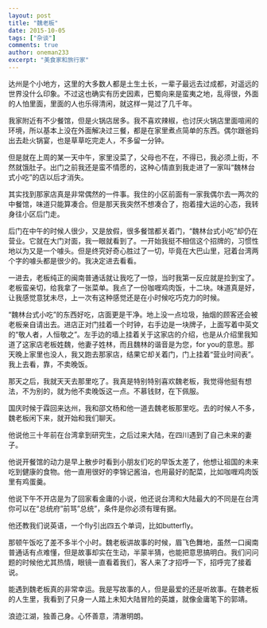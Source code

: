 ```yaml
---
layout: post
title: "魏老板"
date: 2015-10-05
tags: ["杂谈"]
comments: true
author: oneman233
excerpt: "美食家和旅行家"
---
```


达州是个小地方，这里的大多数人都是土生土长，一辈子最远去过成都，对遥远的世界没什么印象。不过这也确实有历史因素，巴蜀向来是蛮夷之地，乱得很，外面的人怕里面，里面的人也乐得清闲，就这样一晃过了几千年。

我家附近有不少餐馆，但是火锅店居多。我不喜欢辣椒，也讨厌火锅店里面喧闹的环境，所以基本上没在外面解决过三餐，都是在家里煮点简单的东西。偶尔跟爸妈出去赴火锅宴，也是草草吃完走人，不多留一分钟。

但是就在上周的某一天中午，家里没菜了，父母也不在，不得已，我必须上街，不然就饿肚子。出门之前我还是蛮不情愿的，这种心情直到我走进了一家叫“魏林台式小吃”的店以后才消失。

其实找到那家店真是非常偶然的一件事。我住的小区前面有一家我偶尔去一两次的中餐馆，味道只能算凑合。但是那天我突然不想凑合了，抱着撞大运的心态，我转身往小区后门走。

后门在中午的时候人很少，又是放假，很多餐馆都关着门，“魏林台式小吃”却仍在营业。它就在大门对面，我一眼就看到了。一开始我挺不相信这个招牌的，习惯性地以为又是一个噱头。但是终究好奇心胜过了一切，毕竟在大巴山里，冠着台湾两个字的噱头都是很少的。我决定进去看看。

一进去，老板纯正的闽南普通话就让我吃了一惊，当时我第一反应就是捡到宝了。老板蛮亲切，给我拿了一张菜单。我点了一份咖喱鸡肉饭，十二块。味道真是好，让我感觉意犹未尽，上一次有这种感觉还是在小时候吃巧克力的时候。

“魏林台式小吃”的东西好吃，店面更是干净。地上没一点垃圾，抽烟的顾客还会被老板亲自请出去。进店正对门挂着一个时钟，右手边是一块牌子，上面写着中英文的“敬人者，人恒敬之”。左手边的墙上挂着关于这家店的介绍，也是从介绍里我知道了这家店老板姓魏，他妻子姓林，而且魏林的谐音是为您，for you的意思。那天晚上家里也没人，我又跑去那家店，结果它却关着门，门上挂着“营业时间表”。我上去看，靠，不卖晚饭。

那天之后，我就天天去那里吃了。我真是特别特别喜欢魏老板，我觉得他挺有想法，不为别的，就为他不卖晚饭这一点。不慕钱财，在下佩服。

国庆时候于霖回来达州，我和邵文杨和他一道去魏老板那里吃。去的时候人不多，魏老板闲下来，就开始和我们聊天。

他说他三十年前在台湾拿到研究生，之后过来大陆，在四川遇到了自己未来的妻子。

他说开餐馆的动力是早上散步时看到小朋友们吃的早饭太差了，他想让祖国的未来吃到健康的食物。他一直用很好的李锦记酱油，也用最好的配菜，比如咖喱鸡肉饭里有鸡蛋羹。

他说下午不开店是为了回家看金庸的小说，他还说台湾和大陆最大的不同是在台湾你可以在“总统府”前骂”总统”，条件是你必须有理有据。

他还教我们说英语，一个fly引出四五个单词，比如butterfly。

那顿午饭吃了差不多半个小时。魏老板讲故事的时候，眉飞色舞地，虽然一口闽南普通话有点难懂，但是故事却实在生动，半蒙半猜，也能把意思搞明白。我们问问题的时候他尤其热情，眼镜一直看着我们，客人来了才招呼一下，招呼完了接着说。

能遇到魏老板真的非常幸运。我是写故事的人，但是最爱的还是听故事。在魏老板的人生里，我看到了只身一人踏上未知大陆冒险的英雄，就像金庸笔下的郭靖。

浪迹江湖，独善己身。心怀善意，清澈明朗。